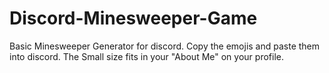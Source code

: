 # Discord-Minesweeper-Game
Basic Minesweeper Generator for discord. Copy the emojis and paste them into discord. The Small size fits in your "About Me" on your profile. 
